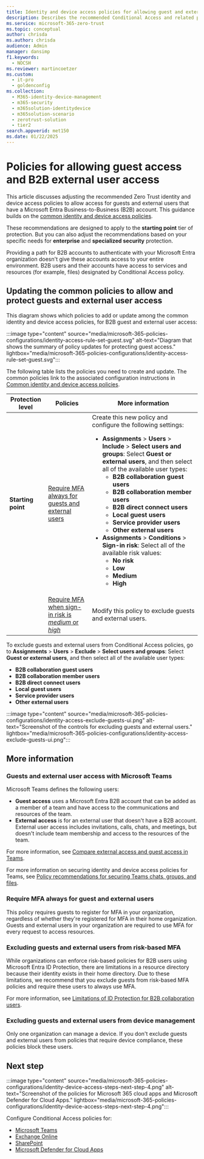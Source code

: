 ```yaml
---
title: Identity and device access policies for allowing guest and external user B2B access - Microsoft 365 for enterprise | Microsoft Docs
description: Describes the recommended Conditional Access and related policies for protecting access of guests and external users.
ms.service: microsoft-365-zero-trust
ms.topic: conceptual
author: chrisda
ms.author: chrisda
audience: Admin
manager: dansimp
f1.keywords:
  - NOCSH
ms.reviewer: martincoetzer
ms.custom:
  - it-pro
  - goldenconfig
ms.collection:
  - M365-identity-device-management
  - m365-security
  - m365solution-identitydevice
  - m365solution-scenario
  - zerotrust-solution
  - tier2
search.appverid: met150
ms.date: 01/22/2025
---
```


# Policies for allowing guest access and B2B external user access

This article discusses adjusting the recommended Zero Trust identity and device access policies to allow access for guests and external users that have a Microsoft Entra Business-to-Business (B2B) account. This guidance builds on the [common identity and device access policies](zero-trust-identity-device-access-policies-common.md).

These recommendations are designed to apply to the **starting point** tier of protection. But you can also adjust the recommendations based on your specific needs for **enterprise** and **specialized security** protection.

Providing a path for B2B accounts to authenticate with your Microsoft Entra organization doesn't give these accounts access to your entire environment. B2B users and their accounts have access to services and resources (for example, files) designated by Conditional Access policy.

## Updating the common policies to allow and protect guests and external user access

This diagram shows which policies to add or update among the common identity and device access policies, for B2B guest and external user access:

:::image type="content" source="media/microsoft-365-policies-configurations/identity-access-rule-set-guest.svg" alt-text="Diagram that shows the summary of policy updates for protecting guest access." lightbox="media/microsoft-365-policies-configurations/identity-access-rule-set-guest.svg":::

The following table lists the policies you need to create and update. The common policies link to the associated configuration instructions in [Common identity and device access policies](zero-trust-identity-device-access-policies-common.md).

|Protection level|Policies|More information|
|---|---|---|
|**Starting point**|[Require MFA always for guests and external users](zero-trust-identity-device-access-policies-common.md#require-mfa-based-on-sign-in-risk)|Create this new policy and configure the following settings: <ul><li>**Assignments** \> **Users** \> **Include** \> **Select users and groups**: Select **Guest or external users**, and then select all of the available user types:<ul><li>**B2B collaboration guest users**</li><li>**B2B collaboration member users**</li><li>**B2B direct connect users**</li><li>**Local guest users**</li><li>**Service provider users**</li><li>**Other external users**</li></ul></li><li>**Assignments** \> **Conditions** \> **Sign-in risk**: Select all of the available risk values: <ul><li>**No risk**</li><li>**Low**</li><li>**Medium**</li><li>**High**</li></ul></li></ul>|
||[Require MFA when sign-in risk is *medium* or *high*](zero-trust-identity-device-access-policies-common.md#require-mfa-based-on-sign-in-risk)|Modify this policy to exclude guests and external users.|

To exclude guests and external users from Conditional Access policies, go to **Assignments** \> **Users** \> **Exclude** \> **Select users and groups**: Select **Guest or external users**, and then select all of the available user types:

- **B2B collaboration guest users**
- **B2B collaboration member users**
- **B2B direct connect users**
- **Local guest users**
- **Service provider users**
- **Other external users**

:::image type="content" source="media/microsoft-365-policies-configurations/identity-access-exclude-guests-ui.png" alt-text="Screenshot of the controls for excluding guests and external users." lightbox="media/microsoft-365-policies-configurations/identity-access-exclude-guests-ui.png":::

## More information

### Guests and external user access with Microsoft Teams

Microsoft Teams defines the following users:

- **Guest access** uses a Microsoft Entra B2B account that can be added as a member of a team and have access to the communications and resources of the team.
- **External access** is for an external user that doesn't have a B2B account. External user access includes invitations, calls, chats, and meetings, but doesn't include team membership and access to the resources of the team.

For more information, see [Compare external access and guest access in Teams](/microsoftteams/communicate-with-users-from-other-organizations#compare-external-access-and-guest-access).

For more information on securing identity and device access policies for Teams, see [Policy recommendations for securing Teams chats, groups, and files](zero-trust-identity-device-access-policies-teams.md).

### Require MFA always for guest and external users

This policy requires guests to register for MFA in your organization, regardless of whether they're registered for MFA in their home organization. Guests and external users in your organization are required to use MFA for every request to access resources.

### Excluding guests and external users from risk-based MFA

While organizations can enforce risk-based policies for B2B users using Microsoft Entra ID Protection, there are limitations in a resource directory because their identity exists in their home directory. Due to these limitations, we recommend that you exclude guests from risk-based MFA policies and require these users to always use MFA.

For more information, see [Limitations of ID Protection for B2B collaboration users](/entra/id-protection/concept-identity-protection-b2b#limitations-of-id-protection-for-b2b-collaboration-users).

### Excluding guests and external users from device management

Only one organization can manage a device. If you don't exclude guests and external users from policies that require device compliance, these policies block these users.

## Next step

:::image type="content" source="media/microsoft-365-policies-configurations/identity-device-access-steps-next-step-4.png" alt-text="Screenshot of the policies for Microsoft 365 cloud apps and Microsoft Defender for Cloud Apps." lightbox="media/microsoft-365-policies-configurations/identity-device-access-steps-next-step-4.png":::

Configure Conditional Access policies for:

- [Microsoft Teams](zero-trust-identity-device-access-policies-teams.md)
- [Exchange Online](zero-trust-identity-device-access-policies-exchange.md)
- [SharePoint](zero-trust-identity-device-access-policies-sharepoint.md)
- [Microsoft Defender for Cloud Apps](zero-trust-identity-device-access-policies-mcas-saas.md)
